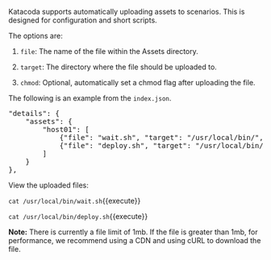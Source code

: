 Katacoda supports automatically uploading assets to scenarios. This is designed for configuration and short scripts.

The options are:

1) `file`: The name of the file within the Assets directory.

2) `target`: The directory where the file should be uploaded to.

3) `chmod`: Optional, automatically set a chmod flag after uploading the file.

The following is an example from the `index.json`. 

<pre>
"details": {
    "assets": {
        "host01": [
            {"file": "wait.sh", "target": "/usr/local/bin/", "chmod": "+x"},
            {"file": "deploy.sh", "target": "/usr/local/bin/", "chmod": "+x"}
        ]
    }
},
</pre>

View the uploaded files:

`cat /usr/local/bin/wait.sh`{{execute}}

`cat /usr/local/bin/deploy.sh`{{execute}}

**Note:** There is currently a file limit of 1mb. If the file is greater than 1mb, for performance, we recommend using a CDN and using cURL to download the file.